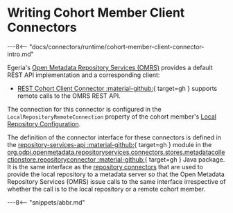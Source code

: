 <!-- SPDX-License-Identifier: CC-BY-4.0 -->
<!-- Copyright Contributors to the ODPi Egeria project 2020. -->

# Writing Cohort Member Client Connectors

---8<-- "docs/connectors/runtime/cohort-member-client-connector-intro.md"

Egeria's [Open Metadata Repository Services (OMRS)](/services/omrs) provides a default REST API implementation and a corresponding client:

* [REST Cohort Client Connector :material-github:](https://github.com/odpi/egeria/tree/main/open-metadata-implementation/adapters/open-connectors/repository-services-connectors/open-metadata-collection-store-connectors/omrs-rest-repository-connector){ target=gh }
  supports remote calls to the OMRS REST API.
  
The connection for this connector is configured in the `LocalRepositoryRemoteConnection` property of the
cohort member's [Local Repository Configuration](/guides/admin/servers/by-section/repository-services-section/#registering-the-server-with-a-cohort).

The definition of the connector interface for these connectors is
defined in the [repository-services-api :material-github:](https://github.com/odpi/egeria/tree/main/open-metadata-implementation/repository-services/repository-services-apis){ target=gh } module
in the
[org.odpi.openmetadata.repositoryservices.connectors.stores.metadatacollectionstore.repositoryconnector :material-github:](https://github.com/odpi/egeria/tree/main/open-metadata-implementation/repository-services/repository-services-apis/src/main/java/org/odpi/openmetadata/repositoryservices/connectors/stores/metadatacollectionstore/repositoryconnector){ target=gh } Java package.
It is the same interface as the [repository connectors](/concepts/repository-connector) that are used to provide the local repository to a metadata server
so that the Open Metadata Repository Services (OMRS)
issue calls to the same interface irrespective of whether the call is to the local repository or a remote cohort member.

---8<-- "snippets/abbr.md"
